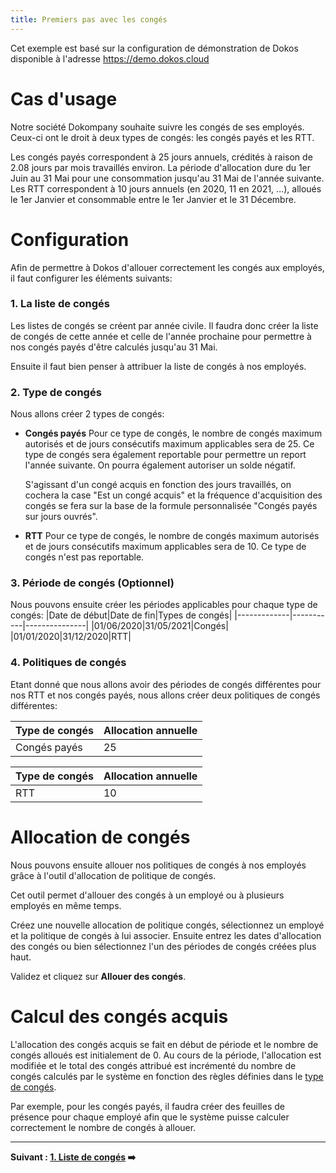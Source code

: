 ```yaml
---
title: Premiers pas avec les congés
---
```


Cet exemple est basé sur la configuration de démonstration de Dokos disponible à l'adresse https://demo.dokos.cloud

# Cas d'usage

Notre société Dokompany souhaite suivre les congés de ses employés.  
Ceux-ci ont le droit à deux types de congés: les congés payés et les RTT.  

Les congés payés correspondent à 25 jours annuels, crédités à raison de 2.08 jours par mois travaillés environ. La période d'allocation dure du 1er Juin au 31 Mai pour une consommation jusqu'au 31 Mai de l'année suivante.
Les RTT correspondent à 10 jours annuels (en 2020, 11 en 2021, ...), alloués le 1er Janvier et consommable entre le 1er Janvier et le 31 Décembre.


# Configuration

Afin de permettre à Dokos d'allouer correctement les congés aux employés, il faut configurer les éléments suivants:

### 1. La liste de congés

Les listes de congés se créent par année civile. Il faudra donc créer la liste de congés de cette année et celle de l'année prochaine pour permettre à nos congés payés d'être calculés jusqu'au 31 Mai.

Ensuite il faut bien penser à attribuer la liste de congés à nos employés.

### 2. Type de congés

Nous allons créer 2 types de congés:
- **Congés payés**
	Pour ce type de congés, le nombre de congés maximum autorisés et de jours consécutifs maximum applicables sera de 25.
	Ce type de congés sera également reportable pour permettre un report l'année suivante.
  On pourra également autoriser un solde négatif.
  
  S'agissant d'un congé acquis en fonction des jours travaillés, on cochera la case "Est un congé acquis" et la fréquence d'acquisition des congés se fera sur la base de la formule personnalisée "Congés payés sur jours ouvrés".

- **RTT**
	Pour ce type de congés, le nombre de congés maximum autorisés et de jours consécutifs maximum applicables sera de 10.
  Ce type de congés n'est pas reportable.
  
### 3. Période de congés (Optionnel)

Nous pouvons ensuite créer les périodes applicables pour chaque type de congés:
|Date de début|Date de fin|Types de congés|
|-------------|-----------|---------------|
|01/06/2020|31/05/2021|Congés|
|01/01/2020|31/12/2020|RTT|

### 4. Politiques de congés
 
Etant donné que nous allons avoir des périodes de congés différentes pour nos RTT et nos congés payés, nous allons créer deux politiques de congés différentes:

|Type de congés|Allocation annuelle|
|--------------|-------------------|
|Congés payés|25|


|Type de congés|Allocation annuelle|
|--------------|-------------------|
|RTT|10|


# Allocation de congés

Nous pouvons ensuite allouer nos politiques de congés à nos employés grâce à l'outil d'allocation de politique de congés.

Cet outil permet d'allouer des congés à un employé ou à plusieurs employés en même temps.

Créez une nouvelle allocation de politique congés, sélectionnez un employé et la politique de congés à lui associer.
Ensuite entrez les dates d'allocation des congés ou bien sélectionnez l'un des périodes de congés créées plus haut.

Validez et cliquez sur **Allouer des congés**.

# Calcul des congés acquis

L'allocation des congés acquis se fait en début de période et le nombre de congés alloués est initialement de 0.
Au cours de la période, l'allocation est modifiée et le total des congés attribué est incrémenté du nombre de congés calculés par le système en fonction des règles définies dans le [type de congés](/dokos/hrms/conges/leave-type).

Par exemple, pour les congés payés, il faudra créer des feuilles de présence pour chaque employé afin que le système puisse calculer correctement le nombre de congés à allouer.


---
**Suivant : [1. Liste de congés](/dokos/hrms/conges/holiday-list) :arrow_right:**

